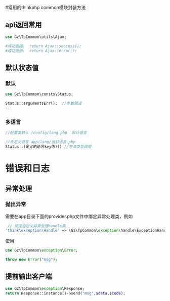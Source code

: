 #常用的thinkphp common模块封装方法



##  api返回常用
~~~php
use Gz\TpCommon\utils\Ajax;

#成功返回:  return Ajax::success();
#成功返回:  return Ajax::error();
~~~

## 默认状态值
### 默认
~~~php
use Gz\TpCommon\consts\Status;

Status::argumentsErr();  //参数错误
...
~~~
### 多语言
~~~php
//配置类默认 /config/lang.php  默认语言

//自定义语言 app/lang/当前语言.php 
Status::(定义的语言key值)() //方法类型调用

~~~



# 错误和日志
## 异常处理
### 抛出异常
需要在app目录下面的provider.php文件中绑定异常处理类，例如
~~~php
 // 绑定自定义异常处理handle类
'think\exception\Handle' => \Gz\TpCommon\exception\handle\ExceptionHandle::class,
~~~
使用
~~~php
use Gz\TpCommon\exception\Error;

throw new Error("msg");

~~~

## 提前输出客户端
~~~php
use Gz\TpCommon\exception\Response;
return Response::instance()->send("msg",$data,$code);
~~~

